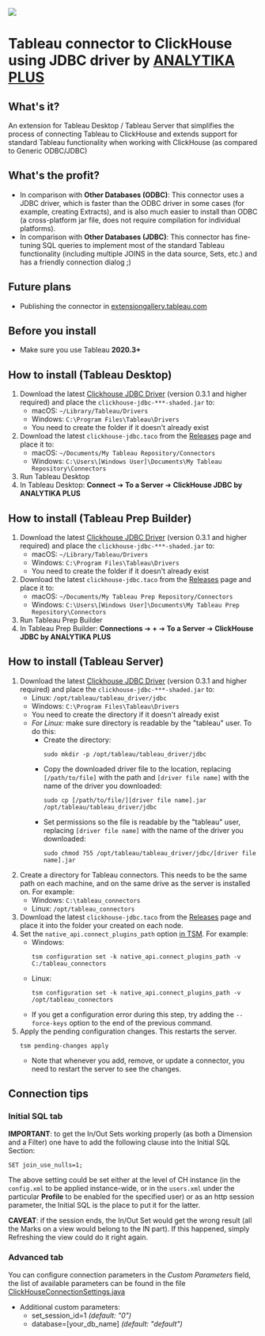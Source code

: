 ![](https://analytikaplus.ru/other-media/clickhouse-jdbc-header.png)
# Tableau connector to ClickHouse using JDBC driver by [ANALYTIKA PLUS](https://analytikaplus.ru?utm_source=github&utm_medium=repo&utm_campaign=tableau_clickhouse_connector)


## What's it?

An extension for Tableau Desktop / Tableau Server that simplifies the process of connecting Tableau to ClickHouse and extends support for standard Tableau functionality when working with ClickHouse (as compared to Generic ODBC/JDBC)

## What's the profit?

- In comparison with **Other Databases (ODBC)**: This connector uses a JDBC driver, which is faster than the ODBC driver in some cases (for example, creating Extracts), and is also much easier to install than ODBC (a cross-platform jar file, does not require compilation for individual platforms).
- In comparison with **Other Databases (JDBC)**: This connector has fine-tuning SQL queries to implement most of the standard Tableau functionality (including multiple JOINS in the data source, Sets, etc.) and has a friendly connection dialog ;)

## Future plans
- Publishing the connector in [extensiongallery.tableau.com](https://extensiongallery.tableau.com/connectors)

## Before you install

- Make sure you use Tableau **2020.3+**

## How to install (Tableau Desktop)
1. Download the latest [Clickhouse JDBC Driver](https://github.com/ClickHouse/clickhouse-jdbc/releases) (version 0.3.1 and higher required) and place the `clickhouse-jdbc-***-shaded.jar` to:
    - macOS: `~/Library/Tableau/Drivers`
    - Windows: `C:\Program Files\Tableau\Drivers`
    - You need to create the folder if it doesn't already exist
2. Download the latest `clickhouse-jdbc.taco` from the [Releases](https://github.com/analytikaplus/clickhouse-tableau-connector-jdbc/releases) page and place it to:
    - macOS: `~/Documents/My Tableau Repository/Connectors`
    - Windows: `C:\Users\[Windows User]\Documents\My Tableau Repository\Connectors`
3. Run Tableau Desktop
4. In Tableau Desktop: **Connect** ➔ **To a Server** ➔ **ClickHouse JDBC by ANALYTIKA PLUS**

## How to install (Tableau Prep Builder)
1. Download the latest [Clickhouse JDBC Driver](https://github.com/ClickHouse/clickhouse-jdbc/releases) (version 0.3.1 and higher required) and place the `clickhouse-jdbc-***-shaded.jar` to:
    - macOS: `~/Library/Tableau/Drivers`
    - Windows: `C:\Program Files\Tableau\Drivers`
    - You need to create the folder if it doesn't already exist
2. Download the latest `clickhouse-jdbc.taco` from the [Releases](https://github.com/analytikaplus/clickhouse-tableau-connector-jdbc/releases) page and place it to:
    - macOS: `~/Documents/My Tableau Prep Repository/Connectors`
    - Windows: `C:\Users\[Windows User]\Documents\My Tableau Prep Repository\Connectors`
3. Run Tableau Prep Builder
4. In Tableau Prep Builder: **Connections** ➔ **+** ➔ **To a Server** ➔ **ClickHouse JDBC by ANALYTIKA PLUS**

## How to install (Tableau Server)
1. Download the latest [Clickhouse JDBC Driver](https://github.com/ClickHouse/clickhouse-jdbc/releases) (version 0.3.1 and higher required) and place the `clickhouse-jdbc-***-shaded.jar` to:
    - Linux: `/opt/tableau/tableau_driver/jdbc`
    - Windows: `C:\Program Files\Tableau\Drivers`
    - You need to create the directory if it doesn't already exist
    - *For Linux:* make sure directory is readable by the "tableau" user. To do this:
        - Create the directory:
            ```
            sudo mkdir -p /opt/tableau/tableau_driver/jdbc
            ```
        - Copy the downloaded driver file to the location, replacing `[/path/to/file]` with the path and `[driver file name]` with the name of the driver you downloaded:
            ```
            sudo cp [/path/to/file/][driver file name].jar /opt/tableau/tableau_driver/jdbc
            ```
        - Set permissions so the file is readable by the "tableau" user, replacing `[driver file name]` with the name of the driver you downloaded:
            ```
            sudo chmod 755 /opt/tableau/tableau_driver/jdbc/[driver file name].jar
            ```
2. Create a directory for Tableau connectors. This needs to be the same path on each machine, and on the same drive as the server is installed on. For example:
    - Windows: `C:\tableau_connectors`
    - Linux: `/opt/tableau_connectors` 
3. Download the latest `clickhouse-jdbc.taco` from the [Releases](https://github.com/analytikaplus/clickhouse-tableau-connector-jdbc/releases) page and place it into the folder your created on each node.
4. Set the `native_api.connect_plugins_path` option [in TSM](https://onlinehelp.tableau.com/current/server-linux/en-us/cli_configuration-set_tsm.htm). For example:
    - Windows:
        ```
        tsm configuration set -k native_api.connect_plugins_path -v C:/tableau_connectors
        ```
    - Linux:
        ```
        tsm configuration set -k native_api.connect_plugins_path -v /opt/tableau_connectors
        ```
    - If you get a configuration error during this step, try adding the `--force-keys` option to the end of the previous command.
5. Apply the pending configuration changes. This restarts the server.
    ```
    tsm pending-changes apply
    ```
    - Note that whenever you add, remove, or update a connector, you need to restart the server to see the changes.
## Connection tips
### Initial SQL tab
**IMPORTANT**: to get the In/Out Sets working properly (as both a Dimension and a Filter) one have to add the following clause into the Initial SQL Section: 

```
SET join_use_nulls=1;
```

The above setting could be set either at the level of CH instance (in the `config.xml` to be applied instance-wide, or in the `users.xml` under the particular **Profile** to be enabled for the specified user) or as an http session parameter, the Initial SQL is the place to put it for the latter.

**CAVEAT**: if the session ends, the In/Out Set would get the wrong result (all the Marks on a view would belong to the IN part). If this happened, simply Refreshing the view could do it right again.
### Advanced tab
You can configure connection parameters in the *Custom Parameters* field, the list of available parameters can be found in the file [ClickHouseConnectionSettings.java](https://github.com/ClickHouse/clickhouse-jdbc/blob/master/clickhouse-jdbc/src/main/java/ru/yandex/clickhouse/settings/ClickHouseConnectionSettings.java)
- Additional custom parameters:
    - set_session_id=1 *(default: "0")*
    - database=[your_db_name] *(default: "default")*
